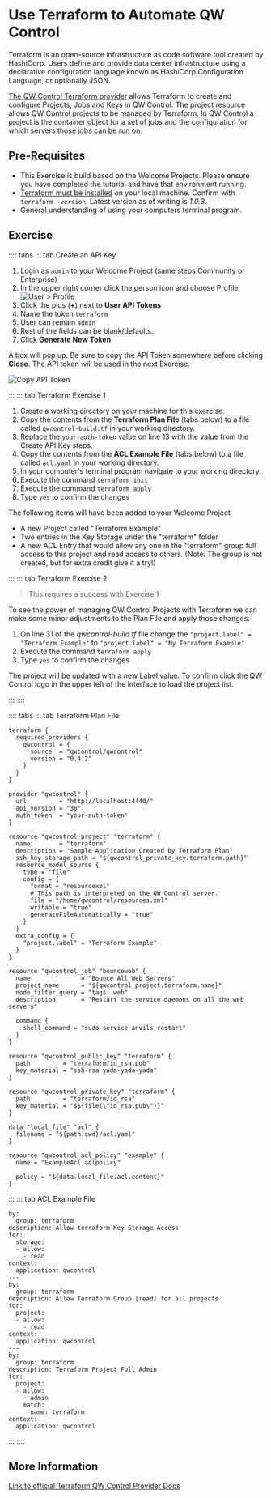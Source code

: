 # Use Terraform to Automate QW Control

Terraform is an open-source infrastructure as code software tool created by HashiCorp. Users define and provide data center infrastructure using a declarative configuration language known as HashiCorp Configuration Language, or optionally JSON.

[The QW Control Terraform provider](https://registry.terraform.io/providers/qwcontrol/qwcontrol/latest/docs) allows Terraform to create and configure Projects, Jobs and Keys in QW Control. The project resource allows QW Control projects to be managed by Terraform. In QW Control a project is the container object for a set of jobs and the configuration for which servers those jobs can be run on.

## Pre-Requisites

- This Exercise is build based on the Welcome Projects.  Please ensure you have completed the tutorial and have that environment running.
- [Terraform must be installed](https://learn.hashicorp.com/tutorials/terraform/install-cli) on your local machine. Confirm with `terraform -version`.  Latest version as of writing is _1.0.3_.
- General understanding of using your computers terminal program.

## Exercise

:::: tabs
::: tab Create an API Key

1. Login as `admin` to your Welcome Project (same steps Community or Enterprise)
1. In the upper right corner click the person icon and choose Profile
    ![User > Profile](@assets/img/howto-user-profile.png)
1. Click the plus (**+**) next to **User API Tokens**
1. Name the token `terraform`
1. User can remain `admin`
1. Rest of the fields can be blank/defaults.
1. Click **Generate New Token**

A box will pop up.  Be sure to copy the API Token somewhere before clicking **Close**.  The API token will be used in the next Exercise.

![Copy API Token](@assets/img/howto-copy-apikey.png)

:::
::: tab Terraform Exercise 1

1. Create a working directory on your machine for this exercise.
1. Copy the contents from the **Terraform Plan File** (tabs below) to a file called `qwcontrol-build.tf` in your working directory.
1. Replace the `your-auth-token` value on line 13 with the value from the Create API Key steps.
1. Copy the contents from the **ACL Example File** (tabs below) to a file called `acl.yaml` in your working directory.
1. In your computer's terminal program navigate to your working directory.
1. Execute the command `terraform init`
1. Execute the command `terraform apply`
1. Type `yes` to confirm the changes

The following items will have been added to your Welcome Project
- A new Project called "Terraform Example"
- Two entries in the Key Storage under the "terraform" folder
- A new ACL Entry that would allow any one in the "terraform" group full access to this project and read access to others.  (Note: The group is not created, but for extra credit give it a try!)

:::
::: tab Terraform Exercise 2
> This requires a success with Exercise 1

To see the power of managing QW Control Projects with Terraform we can make some minor adjustments to the Plan File and apply those changes.

1. On line 31 of the _qwcontrol-build.tf_ file change the `"project.label" = "Terraform Example"` to `"project.label" = "My Terraform Example"`
1. Execute the command `terraform apply`
1. Type `yes` to confirm the changes

The project will be updated with a new Label value.  To confirm click the QW Control logo in the upper left of the interface to load the project list.

:::
::::

:::: tabs
::: tab Terraform Plan File

```
terraform {
  required_providers {
    qwcontrol = {
      source  = "qwcontrol/qwcontrol"
      version = "0.4.2"
    }
  }
}

provider "qwcontrol" {
  url         = "http://localhost:4440/"
  api_version = "38"
  auth_token  = "your-auth-token"
}

resource "qwcontrol_project" "terraform" {
  name        = "terraform"
  description = "Sample Application Created by Terraform Plan"
  ssh_key_storage_path = "${qwcontrol_private_key.terraform.path}"
  resource_model_source {
    type = "file"
    config = {
      format = "resourcexml"
      # This path is interpreted on the QW Control server.
      file = "/home/qwcontrol/resources.xml"
      writable = "true"
      generateFileAutomatically = "true"
    }
  }
  extra_config = {
    "project.label" = "Terraform Example"
  }
}

resource "qwcontrol_job" "bounceweb" {
  name              = "Bounce All Web Servers"
  project_name      = "${qwcontrol_project.terraform.name}"
  node_filter_query = "tags: web"
  description       = "Restart the service daemons on all the web servers"

  command {
    shell_command = "sudo service anvils restart"
  }
}

resource "qwcontrol_public_key" "terraform" {
  path         = "terraform/id_rsa.pub"
  key_material = "ssh-rsa yada-yada-yada"
}

resource "qwcontrol_private_key" "terraform" {
  path         = "terraform/id_rsa"
  key_material = "$${file(\"id_rsa.pub\")}"
}

data "local_file" "acl" {
  filename = "${path.cwd}/acl.yaml"
}

resource "qwcontrol_acl_policy" "example" {
  name = "ExampleAcl.aclpolicy"

  policy = "${data.local_file.acl.content}"
}

```
:::
::: tab ACL Example File
```
by:
  group: terraform
description: Allow terraform Key Storage Access
for:
  storage:
  - allow:
    - read
context:
  application: qwcontrol
---
by:
  group: terraform
description: Allow Terraform Group [read] for all projects
for:
  project:
  - allow:
    - read
context:
  application: qwcontrol
---
by:
  group: terraform
description: Terraform Project Full Admin
for:
  project:
  - allow:
    - admin
    match:
      name: terraform
context:
  application: qwcontrol
```

:::
::::

## More Information

[Link to official Terraform QW Control Provider Docs](https://registry.terraform.io/providers/qwcontrol/qwcontrol/latest/docs)
